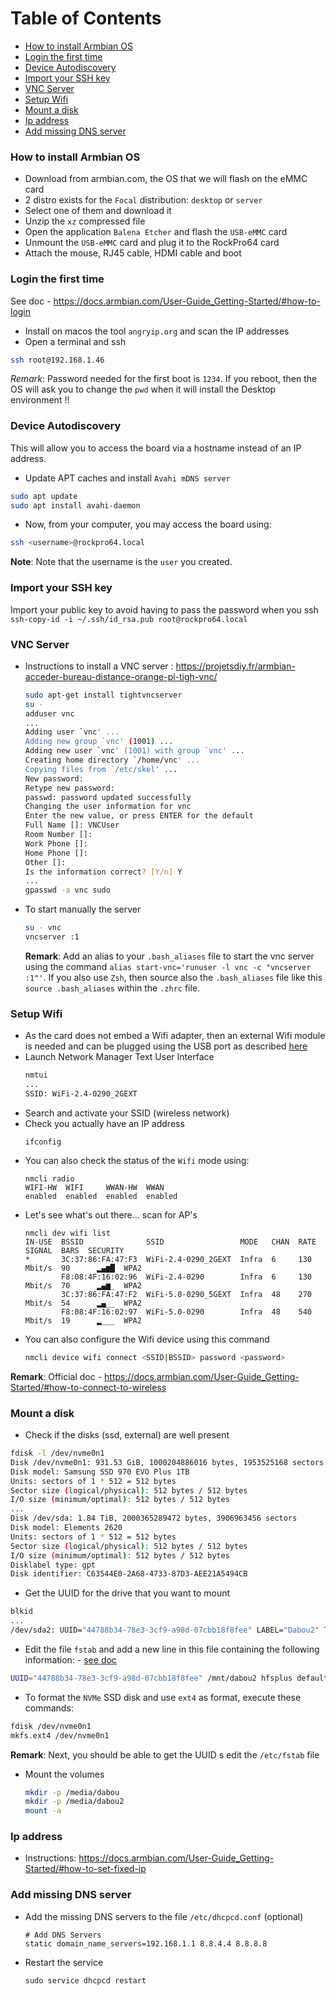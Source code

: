 Table of Contents
=================

  * [How to install Armbian OS](#how-to-install-armbian-os)
  * [Login the first time](#login-the-first-time)
  * [Device Autodiscovery](#device-autodiscovery)
  * [Import your SSH key](#import-your-ssh-key)
  * [VNC Server](#vnc-server)
  * [Setup Wifi](#setup-wifi)
  * [Mount a disk](#mount-a-disk)
  * [Ip address](#ip-address)
  * [Add missing DNS server](#add-missing-dns-server)


### How to install Armbian OS

- Download from armbian.com, the OS that we will flash on the eMMC card
- 2 distro exists for the `Focal` distribution: `desktop` or  `server`
- Select one of them and download it
- Unzip the `xz` compressed  file
- Open the application `Balena Etcher` and flash the `USB-eMMC` card
- Unmount the `USB-eMMC` card and plug it to the RockPro64 card
- Attach the mouse, RJ45 cable, HDMI cable and boot

### Login the first time

See doc - https://docs.armbian.com/User-Guide_Getting-Started/#how-to-login

- Install on macos the tool `angryip.org` and scan the IP addresses
- Open a terminal and ssh
```bash
ssh root@192.168.1.46
```
*Remark*: Password needed for the first boot is `1234`. If you reboot, then the OS will ask you to change the `pwd` when it will install the Desktop environment !!

### Device Autodiscovery

This will allow you to access the board via a hostname instead of an IP address.
- Update APT caches and install `Avahi mDNS server`
```bash
sudo apt update
sudo apt install avahi-daemon
```
- Now, from your computer, you may access the board using:
```bash
ssh <username>@rockpro64.local
```
**Note**: Note that the username is the `user` you created.

### Import your SSH key

Import your public key to avoid having to pass the password when you ssh
`ssh-copy-id -i ~/.ssh/id_rsa.pub root@rockpro64.local`

### VNC Server

- Instructions to install a VNC server : https://projetsdiy.fr/armbian-acceder-bureau-distance-orange-pi-tigh-vnc/
  ```bash
  sudo apt-get install tightvncserver
  su -
  adduser vnc
  ...
  Adding user `vnc' ...
  Adding new group `vnc' (1001) ...
  Adding new user `vnc' (1001) with group `vnc' ...
  Creating home directory `/home/vnc' ...
  Copying files from `/etc/skel' ...
  New password:
  Retype new password:
  passwd: password updated successfully
  Changing the user information for vnc
  Enter the new value, or press ENTER for the default
  Full Name []: VNCUser
  Room Number []:
  Work Phone []:
  Home Phone []:
  Other []:
  Is the information correct? [Y/n] Y
  ...
  gpasswd -a vnc sudo
  ```
- To start manually the server
  ```bash
  su - vnc
  vncserver :1
  ```
  **Remark**: Add an alias to your `.bash_aliases` file to start the vnc server using the command `alias start-vnc='runuser -l vnc -c "vncserver :1"'`.
  If you also use `Zsh`, then source also the `.bash_aliases` file like this `source .bash_aliases` within the `.zhrc` file.
  
### Setup Wifi

- As the card does not embed a Wifi adapter, then an external Wifi module is needed and can be plugged using the USB port as described [here]( https://developer.ridgerun.com/wiki/index.php?title=Getting_Started_Guide_for_ROCKPro64)
- Launch Network Manager Text User Interface
  ```bash
  nmtui
  ...
  SSID: WiFi-2.4-0290_2GEXT
  ```
- Search and activate your SSID (wireless network)
- Check you actually have an IP address
  ```
  ifconfig
  ```
- You can also check the status of the `Wifi` mode using:
  ```
  nmcli radio
  WIFI-HW  WIFI     WWAN-HW  WWAN
  enabled  enabled  enabled  enabled
  ```
- Let's see what's out there... scan for AP's
  ```
  nmcli dev wifi list
  IN-USE  BSSID              SSID                 MODE   CHAN  RATE        SIGNAL  BARS  SECURITY
  *       3C:37:86:FA:47:F3  WiFi-2.4-0290_2GEXT  Infra  6     130 Mbit/s  90      ▂▄▆█  WPA2
          F8:08:4F:16:02:96  WiFi-2.4-0290        Infra  6     130 Mbit/s  70      ▂▄▆_  WPA2
          3C:37:86:FA:47:F2  WiFi-5.0-0290_5GEXT  Infra  48    270 Mbit/s  54      ▂▄__  WPA2
          F8:08:4F:16:02:97  WiFi-5.0-0290        Infra  48    540 Mbit/s  19      ▂___  WPA2
  ```
- You can also configure the Wifi device using this command
  ```bash
  nmcli device wifi connect <SSID|BSSID> password <password>  
  ```

**Remark**: Official doc - https://docs.armbian.com/User-Guide_Getting-Started/#how-to-connect-to-wireless

### Mount a disk

- Check if the disks (ssd, external) are well present
```bash
fdisk -l /dev/nvme0n1
Disk /dev/nvme0n1: 931.53 GiB, 1000204886016 bytes, 1953525168 sectors
Disk model: Samsung SSD 970 EVO Plus 1TB
Units: sectors of 1 * 512 = 512 bytes
Sector size (logical/physical): 512 bytes / 512 bytes
I/O size (minimum/optimal): 512 bytes / 512 bytes
...
Disk /dev/sda: 1.84 TiB, 2000365289472 bytes, 3906963456 sectors
Disk model: Elements 2620
Units: sectors of 1 * 512 = 512 bytes
Sector size (logical/physical): 512 bytes / 512 bytes
I/O size (minimum/optimal): 512 bytes / 512 bytes
Disklabel type: gpt
Disk identifier: C63544E0-2A68-4733-87D3-AEE21A5494CB
```
- Get the UUID for the drive that you want to mount
```bash
blkid
...
/dev/sda2: UUID="44788b34-78e3-3cf9-a98d-07cbb18f8fee" LABEL="Dabou2" TYPE="hfsplus" PARTUUID="eac98ec4-4f16-4879-ba61-aa472304c5a3"
```
- Edit the file `fstab` and add a new line in this file containing the following information: - [see doc](https://techguides.yt/guides/how-to-partition-format-and-auto-mount-disk-on-ubuntu-20-04/)
```bash
UUID="44788b34-78e3-3cf9-a98d-07cbb18f8fee" /mnt/dabou2 hfsplus defaults 0 0
```
- To format the `NVMe` SSD disk and use `ext4` as format, execute these commands:
```bash
fdisk /dev/nvme0n1
mkfs.ext4 /dev/nvme0n1
```
**Remark**: Next, you should be able to get the UUID s edit the `/etc/fstab` file
- Mount the volumes
  ```bash
  mkdir -p /media/dabou
  mkdir -p /media/dabou2
  mount -a
  ```

### Ip address

- Instructions: https://docs.armbian.com/User-Guide_Getting-Started/#how-to-set-fixed-ip

### Add missing DNS server

- Add the missing DNS servers to the file `/etc/dhcpcd.conf` (optional)
  ```
  # Add DNS Servers
  static domain_name_servers=192.168.1.1 8.8.4.4 8.8.8.8
  ```
- Restart the service
  ```
  sudo service dhcpcd restart
  ```

